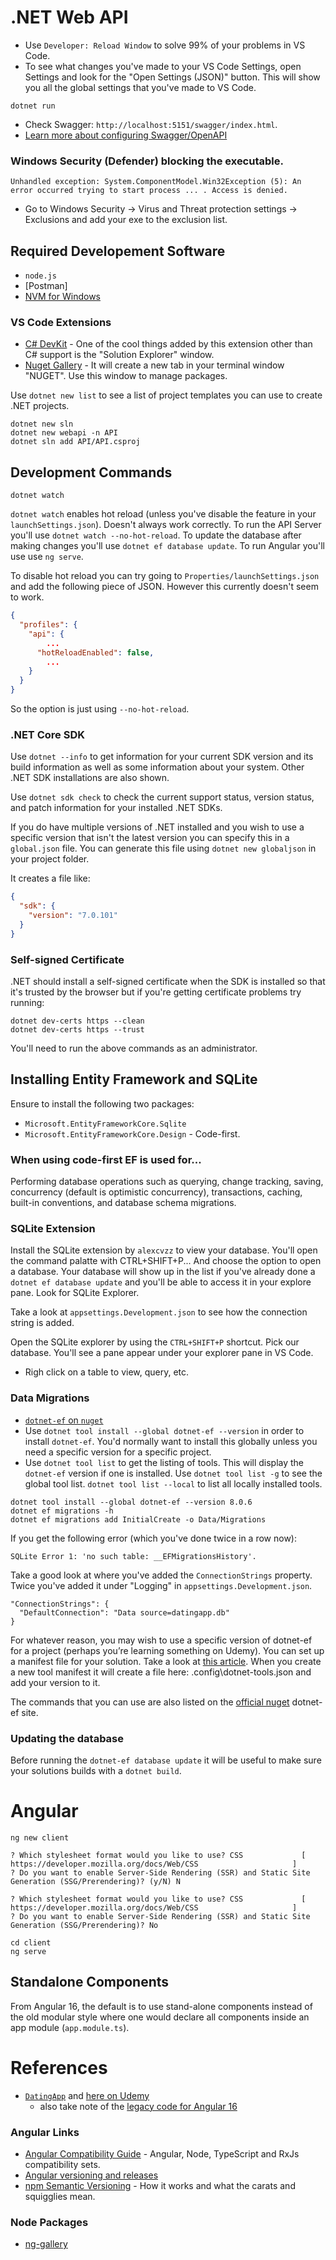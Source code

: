 # .NET Web API

- Use `Developer: Reload Window` to solve 99% of your problems in VS Code.
- To see what changes you've made to your VS Code Settings, open Settings and look for the "Open Settings (JSON)" button. This will show you all the global settings that you've made to VS Code.

```
dotnet run
```

- Check Swagger: `http://localhost:5151/swagger/index.html`.
- [Learn more about configuring Swagger/OpenAPI](https://aka.ms/aspnetcore/swashbuckle)

### Windows Security (Defender) blocking the executable.
```
Unhandled exception: System.ComponentModel.Win32Exception (5): An error occurred trying to start process ... . Access is denied.
```
- Go to Windows Security -> Virus and Threat protection settings -> Exclusions and add your exe to the exclusion list.

## Required Developement Software
- `node.js`
- [Postman]
- [NVM for Windows](https://winget.run/pkg/CoreyButler/NVMforWindows)

### VS Code Extensions

- [C# DevKit](https://marketplace.visualstudio.com/items?itemName=ms-dotnettools.csdevkit) - One of the cool things added by this extension other than C# support is the "Solution Explorer" window.
- [Nuget Gallery](https://marketplace.visualstudio.com/items?itemName=patcx.vscode-nuget-gallery) - It will create a new tab in your terminal window "NUGET". Use this window to manage packages.

Use `dotnet new list` to see a list of project templates you can use to create .NET projects.

```
dotnet new sln
dotnet new webapi -n API
dotnet sln add API/API.csproj
```

## Development Commands

```
dotnet watch
```
`dotnet watch` enables hot reload (unless you've disable the feature in your `launchSettings.json`). Doesn't always work correctly. To run the API Server you'll use `dotnet watch --no-hot-reload`. To update the database after making changes you'll use `dotnet ef database update`. To run Angular you'll use use `ng serve`.

To disable hot reload you can try going to `Properties/launchSettings.json` and add the following piece of JSON. However this currently doesn't seem to work.

```json
{
  "profiles": {
    "api": {
		...
      "hotReloadEnabled": false,
		...
    }
  }
}
```

So the option is just using `--no-hot-reload`.

### .NET Core SDK

Use `dotnet --info` to get information for your current SDK version and its build information as well as some information about your system. Other .NET SDK installations are also shown.

Use `dotnet sdk check` to check the current support status, version status, and patch information for your installed .NET SDKs.

If you do have multiple versions of .NET installed and you wish to use a specific version that isn't the latest version you can specify this in a `global.json` file. You can generate this file using `dotnet new globaljson` in your project folder.

It creates a file like:

```json
{
  "sdk": {
    "version": "7.0.101"
  }
}
```

### Self-signed Certificate

.NET should install a self-signed certificate when the SDK is installed so that it's trusted by the browser but if you're getting certificate problems try running:

```
dotnet dev-certs https --clean
dotnet dev-certs https --trust
```
You'll need to run the above commands as an administrator.

## Installing Entity Framework and SQLite

Ensure to install the following two packages:

- `Microsoft.EntityFrameworkCore.Sqlite`
- `Microsoft.EntityFrameworkCore.Design` - Code-first.

### When using code-first EF is used for...
Performing database operations such as querying, change tracking, saving, concurrency (default is optimistic concurrency), transactions, caching, built-in conventions, and database schema migrations.

### SQLite Extension
Install the SQLite extension by `alexcvzz` to view your database. You'll open the command palatte with CTRL+SHIFT+P... And choose the option to open a database. Your database will show up in the list if you've already done a `dotnet ef database update` and you'll be able to access it in your explore pane. Look for SQLite Explorer.

Take a look at `appsettings.Development.json` to see how the connection string is added.

Open the SQLite explorer by using the `CTRL+SHIFT+P` shortcut. Pick our database. You'll see a pane appear under your explorer pane in VS Code.
- Righ click on a table to view, query, etc.

### Data Migrations

- [`dotnet-ef` on `nuget`](https://www.nuget.org/packages/dotnet-ef/)
- Use `dotnet tool install --global dotnet-ef --version` in order to install `dotnet-ef`. You'd normally want to install this globally unless you need a specific version for a specific project.
- Use `dotnet tool list` to get the listing of tools. This will display the `dotnet-ef` version if one is installed. Use `dotnet tool list -g` to see the global tool list. `dotnet tool list --local` to list all locally installed tools.
```
dotnet tool install --global dotnet-ef --version 8.0.6
dotnet ef migrations -h
dotnet ef migrations add InitialCreate -o Data/Migrations
```
If you get the following error (which you've done twice in a row now):

```
SQLite Error 1: 'no such table: __EFMigrationsHistory'.
```
Take a good look at where you've added the `ConnectionStrings` property. Twice you've added it under "Logging" in `appsettings.Development.json`.
```
"ConnectionStrings": {
  "DefaultConnection": "Data source=datingapp.db"
}
```
For whatever reason, you may wish to use a specific version of dotnet-ef for a project (perhaps you’re learning something on Udemy). You can set up a manifest file for your solution. Take a look at [this article](https://learn.microsoft.com/en-us/dotnet/core/tools/local-tools-how-to-use). When you create a new tool manifest it will create a file here: .config\dotnet-tools.json and add your version to it.

The commands that you can use are also listed on the [official nuget](https://www.nuget.org/packages/dotnet-ef/) dotnet-ef site.

### Updating the database

Before running the `dotnet-ef database update` it will be useful to make sure your solutions builds with a `dotnet build`.

# Angular

```
ng new client
```
```
? Which stylesheet format would you like to use? CSS             [ https://developer.mozilla.org/docs/Web/CSS                     ]
? Do you want to enable Server-Side Rendering (SSR) and Static Site Generation (SSG/Prerendering)? (y/N) N
```
```
? Which stylesheet format would you like to use? CSS             [ https://developer.mozilla.org/docs/Web/CSS                     ]
? Do you want to enable Server-Side Rendering (SSR) and Static Site Generation (SSG/Prerendering)? No
```

```
cd client
ng serve
```

## Standalone Components

From Angular 16, the default is to use stand-alone components instead of the old modular style where one would declare all components inside an app module (`app.module.ts`).

# References

- [`DatingApp`](https://github.com/trycatchlearn/datingapp) and [here on Udemy](https://www.udemy.com/course/build-an-app-with-aspnet-core-and-angular-from-scratch)
  - also take note of the [legacy code for Angular 16](https://github.com/TryCatchLearn/DatingApp-DotNet7Angular16)

### Angular Links

- [Angular Compatibility Guide](https://angular.dev/reference/versions) - Angular, Node, TypeScript and RxJs compatibility sets.
- [Angular versioning and releases](https://angular.dev/reference/releases)
- [npm Semantic Versioning](https://docs.npmjs.com/about-semantic-versioning) - How it works and what the carats and squigglies mean.

### Node Packages
- [ng-gallery](https://www.npmjs.com/package/ng-gallery)

